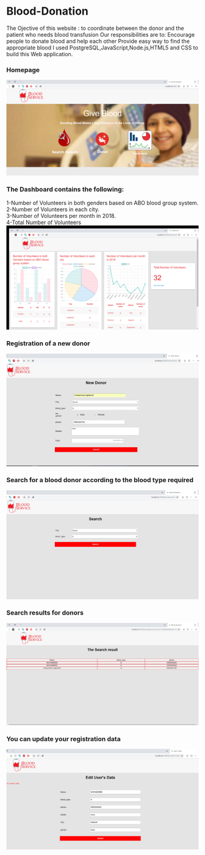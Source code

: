 # Blood-Donation

The Ojective of this website : to coordinate between the donor and the patient who needs blood transfusion
Our responsibilities are to: Encourage people to donate blood and help each other Provide easy way to find the appropriate blood
I used PostgreSQL,JavaScript,Node.js,HTML5 and CSS to build this Web application.
### Homepage
![](./image_website/1.jpg)


### The Dashboard contains the following: 
 1-Number of Volunteers in both genders based on ABO blood group system.<br />
 2-Number of Volunteers in each city.<br />
 3-Number of Volunteers per month in 2018.<br />
 4-Total Number of Volunteers 
![](./image_website/2.jpg)

### Registration of a new donor
![](./image_website/3.jpg)

 ### Search for a blood donor according to the blood type required
![](./image_website/4.jpg)

### Search results for donors
![](./image_website/5.jpg)
### You can update your registration data
![](./image_website/8.jpg)
